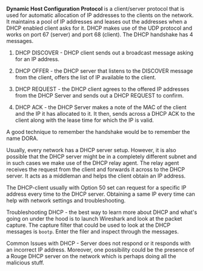 **Dynamic Host Configuration Protocol** is a client/server protocol that is used for automatic allocation of IP addresses to the clients on the network. It maintains a pool of IP addresses and leases out the addresses when a DHCP enabled client asks for it. DHCP makes use of the UDP protocol and works on port 67 (server) and port 68 (client). The DHCP handshake has 4 messages.

1. DHCP DISCOVER - DHCP client sends out a broadcast message asking for an IP address.

2. DHCP OFFER - the DHCP server that listens to the DISCOVER message from the client, offers the list of IP available to the client.

3. DHCP REQUEST - the DHCP client agrees to the offered IP addresses from the DHCP Server and sends out a DHCP REQUEST to confirm.

4. DHCP ACK - the DHCP Server makes a note of the MAC of the client and the IP it has allocated to it. It then, sends across a DHCP ACK to the client along with the lease time for which the IP is valid.

A good technique to remember the handshake would be to remember the name DORA.

Usually, every network has a DHCP server setup. However, it is also possible that the DHCP server might  be in a completely different subnet and in such cases we make use of the DHCP relay agent. The relay agent receives the request from the client and forwards it across to the DHCP server. It acts as a middleman and helps the client obtain an IP address.

The DHCP-client usually with Option 50 set can request for a specific IP address every time to the DHCP server. Obtaining a same IP every time can help with network settings and troubleshooting.


Troubleshooting DHCP - the best way to learn more about DHCP and what's going on under the hood is to launch Wireshark and look at the packet capture. The capture filter that could be used to look at the DHCP messages is `bootp`. Enter the filer and inspect through the messages.

Common Issues with DHCP - Server does not respond or it responds with an incorrect IP address. Moreover, one possibility could be the presence of a Rouge DHCP server on the network which is perhaps doing all the malicious stuff.



